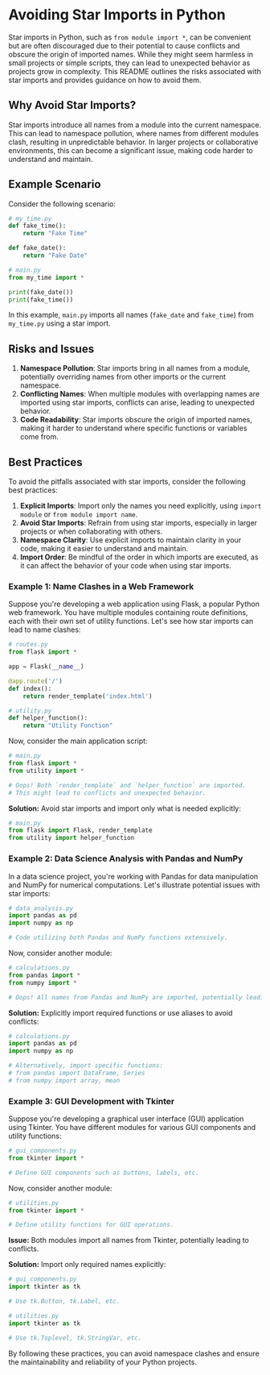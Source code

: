 # Avoiding Star Imports in Python

Star imports in Python, such as `from module import *`, can be convenient but are often discouraged due to their potential to cause conflicts and obscure the origin of imported names. While they might seem harmless in small projects or simple scripts, they can lead to unexpected behavior as projects grow in complexity. This README outlines the risks associated with star imports and provides guidance on how to avoid them.

## Why Avoid Star Imports?

Star imports introduce all names from a module into the current namespace. This can lead to namespace pollution, where names from different modules clash, resulting in unpredictable behavior. In larger projects or collaborative environments, this can become a significant issue, making code harder to understand and maintain.

## Example Scenario

Consider the following scenario:

```python
# my_time.py
def fake_time():
    return "Fake Time"

def fake_date():
    return "Fake Date"
```

```python
# main.py
from my_time import *

print(fake_date())
print(fake_time())
```

In this example, `main.py` imports all names (`fake_date` and `fake_time`) from `my_time.py` using a star import.

## Risks and Issues

1. **Namespace Pollution**: Star imports bring in all names from a module, potentially overriding names from other imports or the current namespace.
2. **Conflicting Names**: When multiple modules with overlapping names are imported using star imports, conflicts can arise, leading to unexpected behavior.
3. **Code Readability**: Star imports obscure the origin of imported names, making it harder to understand where specific functions or variables come from.

## Best Practices

To avoid the pitfalls associated with star imports, consider the following best practices:

1. **Explicit Imports**: Import only the names you need explicitly, using `import module` or `from module import name`.
2. **Avoid Star Imports**: Refrain from using star imports, especially in larger projects or when collaborating with others.
3. **Namespace Clarity**: Use explicit imports to maintain clarity in your code, making it easier to understand and maintain.
4. **Import Order**: Be mindful of the order in which imports are executed, as it can affect the behavior of your code when using star imports.

### Example 1: Name Clashes in a Web Framework

Suppose you're developing a web application using Flask, a popular Python web framework. You have multiple modules containing route definitions, each with their own set of utility functions. Let's see how star imports can lead to name clashes:

```python
# routes.py
from flask import *

app = Flask(__name__)

@app.route('/')
def index():
    return render_template('index.html')

# utility.py
def helper_function():
    return "Utility Function"
```

Now, consider the main application script:

```python
# main.py
from flask import *
from utility import *

# Oops! Both `render_template` and `helper_function` are imported.
# This might lead to conflicts and unexpected behavior.
```

**Solution:** Avoid star imports and import only what is needed explicitly:

```python
# main.py
from flask import Flask, render_template
from utility import helper_function
```

### Example 2: Data Science Analysis with Pandas and NumPy

In a data science project, you're working with Pandas for data manipulation and NumPy for numerical computations. Let's illustrate potential issues with star imports:

```python
# data_analysis.py
import pandas as pd
import numpy as np

# Code utilizing both Pandas and NumPy functions extensively.
```

Now, consider another module:

```python
# calculations.py
from pandas import *
from numpy import *

# Oops! All names from Pandas and NumPy are imported, potentially leading to conflicts.
```

**Solution:** Explicitly import required functions or use aliases to avoid conflicts:

```python
# calculations.py
import pandas as pd
import numpy as np

# Alternatively, import specific functions:
# from pandas import DataFrame, Series
# from numpy import array, mean
```

### Example 3: GUI Development with Tkinter

Suppose you're developing a graphical user interface (GUI) application using Tkinter. You have different modules for various GUI components and utility functions:

```python
# gui_components.py
from tkinter import *

# Define GUI components such as buttons, labels, etc.
```

Now, consider another module:

```python
# utilities.py
from tkinter import *

# Define utility functions for GUI operations.
```

**Issue:** Both modules import all names from Tkinter, potentially leading to conflicts.

**Solution:** Import only required names explicitly:

```python
# gui_components.py
import tkinter as tk

# Use tk.Button, tk.Label, etc.
```

```python
# utilities.py
import tkinter as tk

# Use tk.Toplevel, tk.StringVar, etc.
```

By following these practices, you can avoid namespace clashes and ensure the maintainability and reliability of your Python projects.
